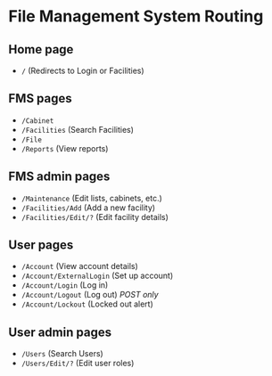 # File Management System Routing

## Home page

- `/` (Redirects to Login or Facilities)

## FMS pages

- `/Cabinet`
- `/Facilities` (Search Facilities)
- `/File`
- `/Reports` (View reports)

## FMS admin pages

- `/Maintenance` (Edit lists, cabinets, etc.)
- `/Facilities/Add` (Add a new facility)
- `/Facilities/Edit/?` (Edit facility details)

## User pages

- `/Account` (View account details)
- `/Account/ExternalLogin` (Set up account)
- `/Account/Login` (Log in)
- `/Account/Logout` (Log out) *POST only*
- `/Account/Lockout` (Locked out alert)

## User admin pages

- `/Users` (Search Users)
- `/Users/Edit/?` (Edit user roles)
